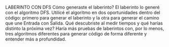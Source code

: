 LABERINTO CON DFS
Cómo generaste el laberinto? El laberinto lo generé con el algoritmo DFS. Utilicé el algoritmo en dos oportunidades dentro del código: primero para generar el laberinto y la otra para generar el camino que une Entrada con Salida.
Qué descubriste al medir tiempos y qué harías distinto la próxima vez? Haría más pruebas de laberintos con, por lo menos, tres algoritmos diferentes para generar código de forma diferente y entender más a profundidad.

